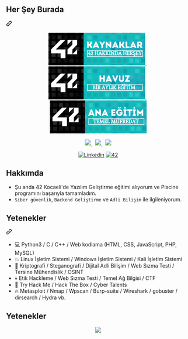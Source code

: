 <div class="markdown-heading" dir="auto"><h2 class="heading-element" dir="auto">Her Şey Burada</h2><a id="user-content-the-good-the-bad-and-the-ugly" class="anchor" aria-label="Permalink: The Good, the Bad and the Ugly" href="#the-good-the-bad-and-the-ugly"><svg class="octicon octicon-link" viewBox="0 0 16 16" version="1.1" width="16" height="16" aria-hidden="true"><path d="m7.775 3.275 1.25-1.25a3.5 3.5 0 1 1 4.95 4.95l-2.5 2.5a3.5 3.5 0 0 1-4.95 0 .751.751 0 0 1 .018-1.042.751.751 0 0 1 1.042-.018 1.998 1.998 0 0 0 2.83 0l2.5-2.5a2.002 2.002 0 0 0-2.83-2.83l-1.25 1.25a.751.751 0 0 1-1.042-.018.751.751 0 0 1-.018-1.042Zm-4.69 9.64a1.998 1.998 0 0 0 2.83 0l1.25-1.25a.751.751 0 0 1 1.042.018.751.751 0 0 1 .018 1.042l-1.25 1.25a3.5 3.5 0 1 1-4.95-4.95l2.5-2.5a3.5 3.5 0 0 1 4.95 0 .751.751 0 0 1-.018 1.042.751.751 0 0 1-1.042.018 1.998 1.998 0 0 0-2.83 0l-2.5 2.5a1.998 1.998 0 0 0 0 2.83Z"></path></svg></a></div>
<p align="center" dir="auto">
  <a href="https://github.com/omrfrkzu/42-resources">
    <img src="Banners/Bir başlık ekleyin(4).png" width="265" style="max-width: 100%;">
  </a>
  &nbsp;
  <a href="https://github.com/omrfrkzu/Ecole-42-Havuz">
    <img src="Banners/Bir başlık ekleyin(5).png" width="265" style="max-width: 100%;">
  </a>
  &nbsp;
  <a href="https://github.com/omrfrkzu/42-common-core">
    <img src="Banners/ana_egitim.png" width="265" style="max-width: 100%;">
  </a>
</p>

<p align="center" dir="auto">  
  <a href="https://github.com/omrfrkzu/programming-languages">
    <img src="Banners/projectss.png" width="265" style="max-width: 100%;">
  </a>
  &nbsp;
  <a href="https://www.omerfarukkuzu.com/" rel="nofollow">
    <img src="Banners/mywebsite.png" width="265" style="max-width: 100%;">
  </a>
  &nbsp;
  <a href="https://github.com/omrfrkzu/100-days-of-code-in-python">
    <img src="https://github.com/omrfrkzu/omrfrkzu/blob/ff1750ebb3dc28c29154dd60952f81163cfd8b22/Banners/github_profile_banner_round_python_982024_651.png" width="265" style="max-width: 100%;">
  </a>
</p>

<p align="center">
  <a href='https://www.linkedin.com/in/omrfkzu/' target="_blank"><img alt='Linkedin' src='https://img.shields.io/badge/LinkedIn-100000?style=flat&logo=Linkedin&logoColor=white&labelColor=0A66C2&color=0A66C2'/></a>
  </a>
  <a href='https://42kocaeli.com.tr/' target="_blank"><img alt='42' src='https://img.shields.io/badge/42-Kocaeli-Kocaeli'/></a>
  </a>
</p>

## Hakkımda

- Şu anda 42 Kocaeli'de Yazılım Geliştirme eğitimi alıyorum ve Piscine programını başarıyla tamamladım. 
- `Siber güvenlik`, `Backend Geliştirme` ve `Adli Bilişim` ile ilgileniyorum.

<div class="markdown-heading" dir="auto"><h2 class="heading-element" dir="auto">Yetenekler</h2><a id="user-content-skills" class="anchor" aria-label="Permalink: Skills" href="#skills"><svg class="octicon octicon-link" viewBox="0 0 16 16" version="1.1" width="16" height="16" aria-hidden="true"><path d="m7.775 3.275 1.25-1.25a3.5 3.5 0 1 1 4.95 4.95l-2.5 2.5a3.5 3.5 0 0 1-4.95 0 .751.751 0 0 1 .018-1.042.751.751 0 0 1 1.042-.018 1.998 1.998 0 0 0 2.83 0l2.5-2.5a2.002 2.002 0 0 0-2.83-2.83l-1.25 1.25a.751.751 0 0 1-1.042-.018.751.751 0 0 1-.018-1.042Zm-4.69 9.64a1.998 1.998 0 0 0 2.83 0l1.25-1.25a.751.751 0 0 1 1.042.018.751.751 0 0 1 .018 1.042l-1.25 1.25a3.5 3.5 0 1 1-4.95-4.95l2.5-2.5a3.5 3.5 0 0 1 4.95 0 .751.751 0 0 1-.018 1.042.751.751 0 0 1-1.042.018 1.998 1.998 0 0 0-2.83 0l-2.5 2.5a1.998 1.998 0 0 0 0 2.83Z"></path></svg></a></div>

<ul dir="auto">
    <li>💻 Python3 / C / C++ / Web kodlama (HTML, CSS, JavaScript, PHP, MySQL)</li>
    <li>💥 Linux İşletim Sistemi / Windows İşletim Sistemi / Kali İşletim Sistemi</li>
    <li>💪 Kriptografi / Steganografi / Dijital Adli Bilişim / Web Sızma Testi / Tersine Mühendislik / OSINT</li>
    <li>💀 Etik Hackleme / Web Sızma Testi / Temel Ağ Bilgisi / CTF</li>
    <li>👀 Try Hack Me / Hack The Box / Cyber Talents</li>
    <li>🔥 Metasploit / Nmap / Wpscan / Burp-suite / Wireshark / gobuster / dirsearch / Hydra vb.</li>
</ul>

## Yetenekler

<p align="center">
  <a href="https://skillicons.dev">
    <img src="https://skillicons.dev/icons?i=c,cpp,html,css,python,git,github,bash,linux,vscode,ai,ps,markdown,latex,wordpress" />
  </a>
</p>

